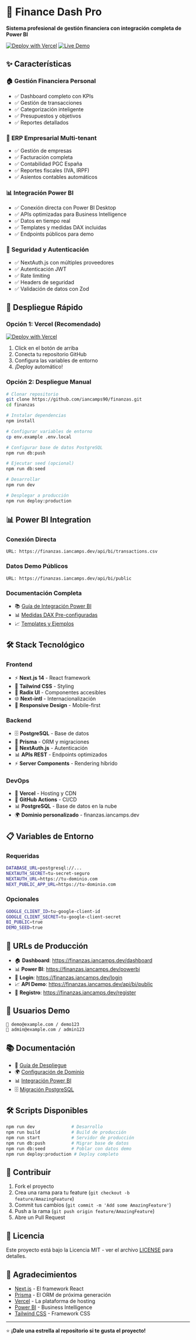 # 🚀 Finance Dash Pro

**Sistema profesional de gestión financiera con integración completa de Power BI**

[![Deploy with Vercel](https://vercel.com/button)](https://vercel.com/new/clone?repository-url=https://github.com/iancamps90/finanzas)
[![Live Demo](https://img.shields.io/badge/Live%20Demo-finanzas.iancamps.dev-blue)](https://finanzas.iancamps.dev)

## ✨ Características

### 🏠 **Gestión Financiera Personal**
- ✅ Dashboard completo con KPIs
- ✅ Gestión de transacciones
- ✅ Categorización inteligente
- ✅ Presupuestos y objetivos
- ✅ Reportes detallados

### 🏢 **ERP Empresarial Multi-tenant**
- ✅ Gestión de empresas
- ✅ Facturación completa
- ✅ Contabilidad PGC España
- ✅ Reportes fiscales (IVA, IRPF)
- ✅ Asientos contables automáticos

### 📊 **Integración Power BI**
- ✅ Conexión directa con Power BI Desktop
- ✅ APIs optimizadas para Business Intelligence
- ✅ Datos en tiempo real
- ✅ Templates y medidas DAX incluidas
- ✅ Endpoints públicos para demo

### 🔐 **Seguridad y Autenticación**
- ✅ NextAuth.js con múltiples proveedores
- ✅ Autenticación JWT
- ✅ Rate limiting
- ✅ Headers de seguridad
- ✅ Validación de datos con Zod

## 🚀 Despliegue Rápido

### **Opción 1: Vercel (Recomendado)**

[![Deploy with Vercel](https://vercel.com/button)](https://vercel.com/new/clone?repository-url=https://github.com/iancamps90/finanzas)

1. Click en el botón de arriba
2. Conecta tu repositorio GitHub
3. Configura las variables de entorno
4. ¡Deploy automático!

### **Opción 2: Despliegue Manual**

```bash
# Clonar repositorio
git clone https://github.com/iancamps90/finanzas.git
cd finanzas

# Instalar dependencias
npm install

# Configurar variables de entorno
cp env.example .env.local

# Configurar base de datos PostgreSQL
npm run db:push

# Ejecutar seed (opcional)
npm run db:seed

# Desarrollar
npm run dev

# Desplegar a producción
npm run deploy:production
```

## 📊 Power BI Integration

### **Conexión Directa**
```
URL: https://finanzas.iancamps.dev/api/bi/transactions.csv
```

### **Datos Demo Públicos**
```
URL: https://finanzas.iancamps.dev/api/bi/public
```

### **Documentación Completa**
- 📚 [Guía de Integración Power BI](docs/powerbi/POWER_BI_INTEGRATION.md)
- 📊 [Medidas DAX Pre-configuradas](docs/powerbi/README_POWER_BI.md)
- 📈 [Templates y Ejemplos](docs/powerbi/)

## 🛠️ Stack Tecnológico

### **Frontend**
- ⚡ **Next.js 14** - React framework
- 🎨 **Tailwind CSS** - Styling
- 🧩 **Radix UI** - Componentes accesibles
- 🌐 **Next-intl** - Internacionalización
- 📱 **Responsive Design** - Mobile-first

### **Backend**
- 🗄️ **PostgreSQL** - Base de datos
- 🔧 **Prisma** - ORM y migraciones
- 🔐 **NextAuth.js** - Autenticación
- 📊 **APIs REST** - Endpoints optimizados
- ⚡ **Server Components** - Rendering híbrido

### **DevOps**
- 🚀 **Vercel** - Hosting y CDN
- 🔄 **GitHub Actions** - CI/CD
- 📊 **PostgreSQL** - Base de datos en la nube
- 🌍 **Dominio personalizado** - finanzas.iancamps.dev

## 📋 Variables de Entorno

### **Requeridas**
```bash
DATABASE_URL=postgresql://...
NEXTAUTH_SECRET=tu-secret-seguro
NEXTAUTH_URL=https://tu-dominio.com
NEXT_PUBLIC_APP_URL=https://tu-dominio.com
```

### **Opcionales**
```bash
GOOGLE_CLIENT_ID=tu-google-client-id
GOOGLE_CLIENT_SECRET=tu-google-client-secret
BI_PUBLIC=true
DEMO_SEED=true
```

## 🎯 URLs de Producción

- 🏠 **Dashboard**: https://finanzas.iancamps.dev/dashboard
- 📊 **Power BI**: https://finanzas.iancamps.dev/powerbi
- 🔐 **Login**: https://finanzas.iancamps.dev/login
- 📈 **API Demo**: https://finanzas.iancamps.dev/api/bi/public
- 🏢 **Registro**: https://finanzas.iancamps.dev/register

## 👥 Usuarios Demo

```
📧 demo@example.com / demo123
👑 admin@example.com / admin123
```

## 📚 Documentación

- 📖 [Guía de Despliegue](deploy.md)
- 🌍 [Configuración de Dominio](docs/DOMAIN_SETUP.md)
- 📊 [Integración Power BI](docs/powerbi/POWER_BI_INTEGRATION.md)
- 🗄️ [Migración PostgreSQL](scripts/migrate-to-postgres.sql)

## 🛠️ Scripts Disponibles

```bash
npm run dev              # Desarrollo
npm run build            # Build de producción
npm run start            # Servidor de producción
npm run db:push          # Migrar base de datos
npm run db:seed          # Poblar con datos demo
npm run deploy:production # Deploy completo
```

## 🤝 Contribuir

1. Fork el proyecto
2. Crea una rama para tu feature (`git checkout -b feature/AmazingFeature`)
3. Commit tus cambios (`git commit -m 'Add some AmazingFeature'`)
4. Push a la rama (`git push origin feature/AmazingFeature`)
5. Abre un Pull Request

## 📄 Licencia

Este proyecto está bajo la Licencia MIT - ver el archivo [LICENSE](LICENSE) para detalles.

## 🙏 Agradecimientos

- [Next.js](https://nextjs.org/) - El framework React
- [Prisma](https://prisma.io/) - El ORM de próxima generación
- [Vercel](https://vercel.com/) - La plataforma de hosting
- [Power BI](https://powerbi.microsoft.com/) - Business Intelligence
- [Tailwind CSS](https://tailwindcss.com/) - Framework CSS

---

⭐ **¡Dale una estrella al repositorio si te gusta el proyecto!**